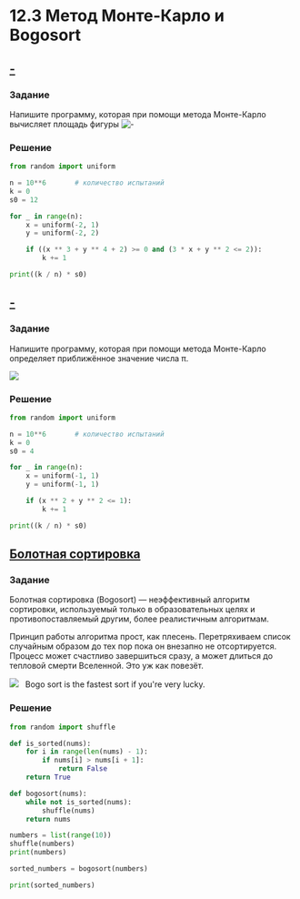 # 12.3 Метод Монте-Карло и Bogosort
## [-](https://stepik.org/lesson/499669/step/6?unit=491205)
### Задание
Напишите программу, которая при помощи метода Монте-Карло вычисляет площадь фигуры
![-](https://ucarecdn.com/72aab373-4ee3-48f7-83e2-eb7dd47c0051/)

### Решение
```python
from random import uniform

n = 10**6       # количество испытаний
k = 0
s0 = 12

for _ in range(n):
    x = uniform(-2, 1)
    y = uniform(-2, 2)

    if ((x ** 3 + y ** 4 + 2) >= 0 and (3 * x + y ** 2 <= 2)):
        k += 1

print((k / n) * s0)
```

## [-](https://stepik.org/lesson/499669/step/8?unit=491205)
### Задание
Напишите программу, которая при помощи метода Монте-Карло определяет приближённое значение числа π.

![](https://ucarecdn.com/27be3712-7d27-407f-90df-0d97e2a78986/)

### Решение
```python
from random import uniform

n = 10**6       # количество испытаний
k = 0
s0 = 4

for _ in range(n):
    x = uniform(-1, 1)
    y = uniform(-1, 1)

    if (x ** 2 + y ** 2 <= 1):
        k += 1

print((k / n) * s0)
```

## [Болотная сортировка](https://stepik.org/lesson/499669/step/9?unit=491205)
### Задание
Болотная сортировка (Bogosort) — неэффективный алгоритм сортировки, используемый только в образовательных целях и противопоставляемый другим, более реалистичным алгоритмам.

Принцип работы алгоритма прост, как плесень. Перетряхиваем список случайным образом до тех пор пока он внезапно не отсортируется. Процесс может счастливо завершиться сразу, а может длиться до тепловой смерти Вселенной. Это уж как повезёт.

![](https://ucarecdn.com/c3fbd1e3-b260-4a3f-bdbc-45d4d99a9d27/)   Bogo sort is the fastest sort if you're very lucky.

### Решение
```python
from random import shuffle

def is_sorted(nums):                   
    for i in range(len(nums) - 1):
        if nums[i] > nums[i + 1]:
            return False
    return True

def bogosort(nums):                 
    while not is_sorted(nums):
        shuffle(nums)
    return nums

numbers = list(range(10))
shuffle(numbers)              
print(numbers)                       

sorted_numbers = bogosort(numbers)

print(sorted_numbers)         
```